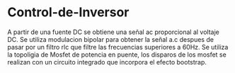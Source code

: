 # Control-de-Inversor
A partir de una fuente DC se obtiene una señal ac proporcional al voltaje DC. Se utiliza modulacion bipolar para obtener la señal a.c despues de pasar por un filtro rlc que filtre las frecuencias superiores a 60Hz. Se utiliza la topoligia de Mosfet de potencia en puente, los disparos de los mosfet se realizan con un circuito integrado que incorpora el efecto bootstrap. 
